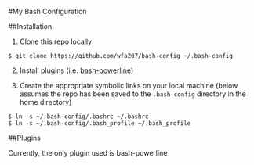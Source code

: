 #My Bash Configuration

##Installation

1) Clone this repo locally

`$ git clone https://github.com/wfa207/bash-config ~/.bash-config`

2) Install plugins (i.e. [bash-powerline](https://github.com/riobard/bash-powerline))

3) Create the appropriate symbolic links on your local machine (below assumes the repo has been saved to the `.bash-config` directory in the home directory)

```
$ ln -s ~/.bash-config/.bashrc ~/.bashrc
$ ln -s ~/.bash-config/.bash_profile ~/.bash_profile
```

##Plugins

Currently, the only plugin used is bash-powerline
